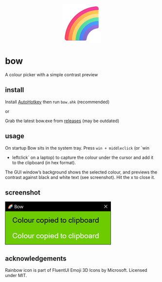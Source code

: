 <p align="center">
<img src="image.png"/>
</p>

# bow

A colour picker with a simple contrast preview

## install

Install [AutoHotkey](https://www.autohotkey.com/) then run `bow.ahk`
(recommended)

or

Grab the latest bow.exe from
[releases](https://github.com/phantomdiorama/bow/releases/) (may be
outdated)

## usage

On startup Bow sits in the system tray. Press `win + middleclick` (or `win
+ leftclick` on a laptop) to capture the colour under the cursor and add
it to the clipboard (in hex format).

The GUI window’s background shows the selected colour, and previews the
contrast against black and white text (see screenshot). Hit the x to close
it.

## screenshot

![bow screenshot](screenshot.png)

## acknowledgements

Rainbow icon is part of FluentUI Emoji 3D Icons by Microsoft. Licensed
under MIT.
